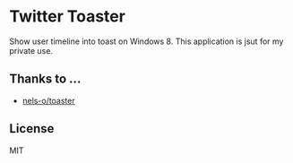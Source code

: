 # Twitter Toaster

Show user timeline into toast on Windows 8.
This application is jsut for my private use.

## Thanks to ...
* [nels-o/toaster](https://github.com/nels-o/toaster)

## License
MIT
